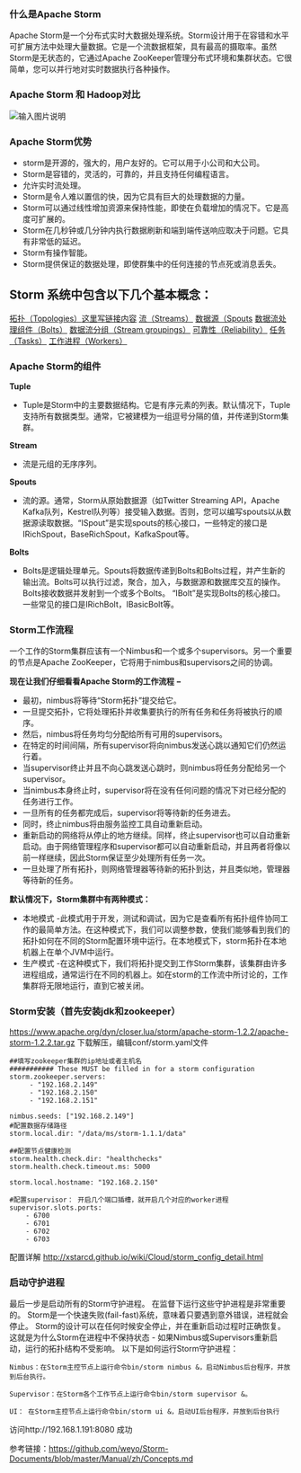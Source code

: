 ### 什么是Apache Storm
Apache Storm是一个分布式实时大数据处理系统。Storm设计用于在容错和水平可扩展方法中处理大量数据。它是一个流数据框架，具有最高的摄取率。虽然Storm是无状态的，它通过Apache ZooKeeper管理分布式环境和集群状态。它很简单，您可以并行地对实时数据执行各种操作。

### Apache Storm 和 Hadoop对比
![输入图片说明](https://images.gitee.com/uploads/images/2018/0912/134803_4d3bcaaa_1478371.png "屏幕截图.png")

### Apache Storm优势
- storm是开源的，强大的，用户友好的。它可以用于小公司和大公司。
- Storm是容错的，灵活的，可靠的，并且支持任何编程语言。
- 允许实时流处理。
- Storm是令人难以置信的快，因为它具有巨大的处理数据的力量。
- Storm可以通过线性增加资源来保持性能，即使在负载增加的情况下。它是高度可扩展的。
- Storm在几秒钟或几分钟内执行数据刷新和端到端传送响应取决于问题。它具有非常低的延迟。
- Storm有操作智能。
- Storm提供保证的数据处理，即使群集中的任何连接的节点死或消息丢失。

Storm 系统中包含以下几个基本概念：
--------------------
[拓扑（Topologies）](https://github.com/weyo/Storm-Documents/blob/master/Manual/zh/Concepts.md)[这里写链接内容](https://github.com/weyo/Storm-Documents/blob/master/Manual/zh/Concepts.md)
[流（Streams）](https://github.com/weyo/Storm-Documents/blob/master/Manual/zh/Concepts.md)
[数据源（Spouts](https://github.com/weyo/Storm-Documents/blob/master/Manual/zh/Concepts.md)
[数据流处理组件（Bolts）](https://github.com/weyo/Storm-Documents/blob/master/Manual/zh/Concepts.md)
[数据流分组（Stream groupings）](https://github.com/weyo/Storm-Documents/blob/master/Manual/zh/Concepts.md)
[可靠性（Reliability）](https://github.com/weyo/Storm-Documents/blob/master/Manual/zh/Concepts.md)
[任务（Tasks）](https://github.com/weyo/Storm-Documents/blob/master/Manual/zh/Concepts.md)
[工作进程（Workers）](https://github.com/weyo/Storm-Documents/blob/master/Manual/zh/Concepts.md)



### Apache Storm的组件
 **Tuple** 
- Tuple是Storm中的主要数据结构。它是有序元素的列表。默认情况下，Tuple支持所有数据类型。通常，它被建模为一组逗号分隔的值，并传递到Storm集群。

 **Stream** 
- 流是元组的无序序列。

 **Spouts** 
- 流的源。通常，Storm从原始数据源（如Twitter Streaming API，Apache Kafka队列，Kestrel队列等）接受输入数据。否则，您可以编写spouts以从数据源读取数据。“ISpout”是实现spouts的核心接口，一些特定的接口是IRichSpout，BaseRichSpout，KafkaSpout等。

 **Bolts** 
- Bolts是逻辑处理单元。Spouts将数据传递到Bolts和Bolts过程，并产生新的输出流。Bolts可以执行过滤，聚合，加入，与数据源和数据库交互的操作。Bolts接收数据并发射到一个或多个Bolts。 “IBolt”是实现Bolts的核心接口。一些常见的接口是IRichBolt，IBasicBolt等。

### Storm工作流程
一个工作的Storm集群应该有一个Nimbus和一个或多个supervisors。另一个重要的节点是Apache ZooKeeper，它将用于nimbus和supervisors之间的协调。

 **现在让我们仔细看看Apache Storm的工作流程 −** 
- 最初，nimbus将等待“Storm拓扑”提交给它。
- 一旦提交拓扑，它将处理拓扑并收集要执行的所有任务和任务将被执行的顺序。
- 然后，nimbus将任务均匀分配给所有可用的supervisors。
- 在特定的时间间隔，所有supervisor将向nimbus发送心跳以通知它们仍然运行着。
- 当supervisor终止并且不向心跳发送心跳时，则nimbus将任务分配给另一个supervisor。
- 当nimbus本身终止时，supervisor将在没有任何问题的情况下对已经分配的任务进行工作。
- 一旦所有的任务都完成后，supervisor将等待新的任务进去。
- 同时，终止nimbus将由服务监控工具自动重新启动。
- 重新启动的网络将从停止的地方继续。同样，终止supervisor也可以自动重新启动。由于网络管理程序和supervisor都可以自动重新启动，并且两者将像以前一样继续，因此Storm保证至少处理所有任务一次。
- 一旦处理了所有拓扑，则网络管理器等待新的拓扑到达，并且类似地，管理器等待新的任务。

 **默认情况下，Storm集群中有两种模式：** 
- 本地模式 -此模式用于开发，测试和调试，因为它是查看所有拓扑组件协同工作的最简单方法。在这种模式下，我们可以调整参数，使我们能够看到我们的拓扑如何在不同的Storm配置环境中运行。在本地模式下，storm拓扑在本地机器上在单个JVM中运行。
- 生产模式 -在这种模式下，我们将拓扑提交到工作Storm集群，该集群由许多进程组成，通常运行在不同的机器上。如在storm的工作流中所讨论的，工作集群将无限地运行，直到它被关闭。

### Storm安装（首先安装jdk和zookeeper）

https://www.apache.org/dyn/closer.lua/storm/apache-storm-1.2.2/apache-storm-1.2.2.tar.gz
下载解压，编辑conf/storm.yaml文件
```
##填写zookeeper集群的ip地址或者主机名
########### These MUST be filled in for a storm configuration
storm.zookeeper.servers:
     - "192.168.2.149"
     - "192.168.2.150"
     - "192.168.2.151"

nimbus.seeds: ["192.168.2.149"]
#配置数据存储路径
storm.local.dir: "/data/ms/storm-1.1.1/data"

##配置节点健康检测
storm.health.check.dir: "healthchecks"
storm.health.check.timeout.ms: 5000

storm.local.hostname: "192.168.2.150"

#配置supervisor： 开启几个端口插槽，就开启几个对应的worker进程
supervisor.slots.ports:
    - 6700
    - 6701
    - 6702
    - 6703
```
配置详解 http://xstarcd.github.io/wiki/Cloud/storm_config_detail.html

### 启动守护进程
最后一步是启动所有的Storm守护进程。 在监督下运行这些守护进程是非常重要的。 Storm是一个快速失败(fail-fast)系统，意味着只要遇到意外错误，进程就会停止。 Storm的设计可以在任何时候安全停止，并在重新启动过程时正确恢复。 这就是为什么Storm在进程中不保持状态 - 如果Nimbus或Supervisors重新启动，运行的拓扑结构不受影响。 以下是如何运行Storm守护进程：

```
Nimbus：在Storm主控节点上运行命令bin/storm nimbus &，启动Nimbus后台程序，并放到后台执行。

Supervisor：在Storm各个工作节点上运行命令bin/storm supervisor &。

UI： 在Storm主控节点上运行命令bin/storm ui &，启动UI后台程序，并放到后台执行
```
访问http://192.168.1.191:8080  成功

参考链接：https://github.com/weyo/Storm-Documents/blob/master/Manual/zh/Concepts.md
